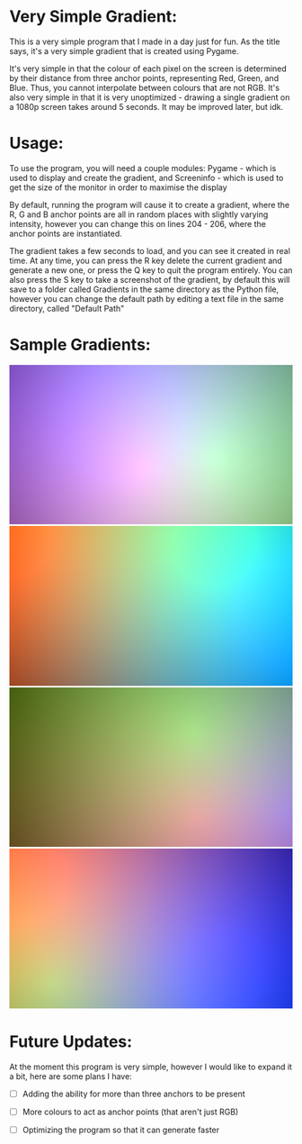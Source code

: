 # Very Simple Gradient:

This is a very simple program that I made in a day just for fun. As the title says, it's a very simple gradient that is created using Pygame.

It's very simple in that the colour of each pixel on the screen is determined by their distance from three anchor points, representing Red, Green, and Blue. Thus, you cannot interpolate between colours that are not RGB. It's also very simple in that it is very unoptimized - drawing a single gradient on a 1080p screen takes around 5 seconds. It may be improved later, but idk.

# Usage:

To use the program, you will need a couple modules: Pygame - which is used to display and create the gradient, and Screeninfo - which is used to get the size of the monitor in order to maximise the display

By default, running the program will cause it to create a gradient, where the R, G and B anchor points are all in random places with slightly varying intensity, however you can change this on lines 204 - 206, where the anchor points are instantiated.

The gradient takes a few seconds to load, and you can see it created in real time. At any time, you can press the R key delete the current gradient and generate a new one, or press the Q key to quit the program entirely. You can also press the S key to take a screenshot of the gradient, by default this will save to a folder called Gradients in the same directory as the Python file, however you can change the default path by editing a text file in the same directory, called "Default Path"

# Sample Gradients:

![](Sample/0.png?raw=true)
![](Sample/1.png?raw=true)
![](Sample/2.png?raw=true)
![](Sample/3.png?raw=true)

# Future Updates:

At the moment this program is very simple, however I would like to expand it a bit, here are some plans I have:

- [ ] Adding the ability for more than three anchors to be present

- [ ] More colours to act as anchor points (that aren't just RGB)

- [ ] Optimizing the program so that it can generate faster
